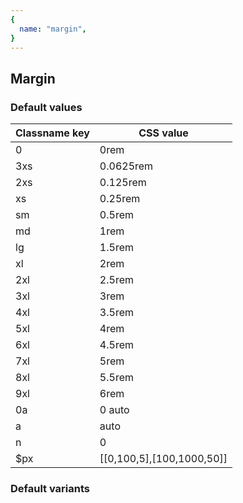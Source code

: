 ```yaml
---
{
  name: "margin",
}
---
```


## Margin

### Default values
<!-- defaults.values.start -->
|Classname key|CSS value                |
|-------------|-------------------------|
|0            |0rem                     |
|3xs          |0.0625rem                |
|2xs          |0.125rem                 |
|xs           |0.25rem                  |
|sm           |0.5rem                   |
|md           |1rem                     |
|lg           |1.5rem                   |
|xl           |2rem                     |
|2xl          |2.5rem                   |
|3xl          |3rem                     |
|4xl          |3.5rem                   |
|5xl          |4rem                     |
|6xl          |4.5rem                   |
|7xl          |5rem                     |
|8xl          |5.5rem                   |
|9xl          |6rem                     |
|0a           |0 auto                   |
|a            |auto                     |
|n            |0                        |
|$px          |[[0,100,5],[100,1000,50]]|

<!-- defaults.values.end -->

### Default variants
<!-- defaults.variants.start -->

<!-- defaults.variants.end -->